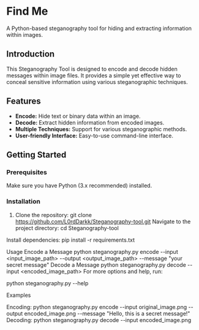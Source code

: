 # Find Me

A Python-based steganography tool for hiding and extracting information within images.

## Introduction

This Steganography Tool is designed to encode and decode hidden messages within image files. It provides a simple yet effective way to conceal sensitive information using various steganographic techniques.

## Features

- **Encode:** Hide text or binary data within an image.
- **Decode:** Extract hidden information from encoded images.
- **Multiple Techniques:** Support for various steganographic methods.
- **User-friendly Interface:** Easy-to-use command-line interface.

## Getting Started

### Prerequisites

Make sure you have Python (3.x recommended) installed.

### Installation

1. Clone the repository:
   git clone https://github.com/L0rdDarkk/Steganography-tool.git
Navigate to the project directory:
cd Steganography-tool

Install dependencies:
pip install -r requirements.txt

Usage
Encode a Message
python steganography.py encode --input <input_image_path> --output <output_image_path> --message "your secret message"
Decode a Message
python steganography.py decode --input <encoded_image_path>
For more options and help, run:


python steganography.py --help

Examples

Encoding:
python steganography.py encode --input original_image.png --output encoded_image.png --message "Hello, this is a secret message!"
Decoding:
python steganography.py decode --input encoded_image.png
